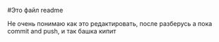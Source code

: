 #Это файл readme

Не очень понимаю как это редактировать, после разберусь
а пока commit and push, и так башка кипит 